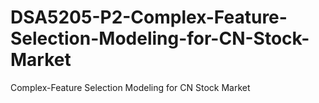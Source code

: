 # DSA5205-P2-Complex-Feature-Selection-Modeling-for-CN-Stock-Market
Complex-Feature Selection Modeling for CN Stock Market
